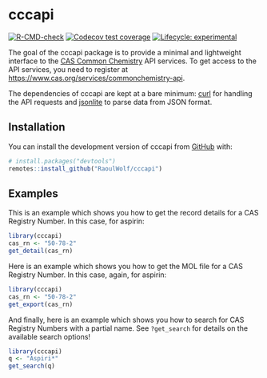 
<!-- README.md is generated from README.Rmd. Please edit that file -->

# cccapi

<!-- badges: start -->

[![R-CMD-check](https://github.com/RaoulWolf/cccapi/workflows/R-CMD-check/badge.svg)](https://github.com/RaoulWolf/cccapi/actions)
[![Codecov test
coverage](https://codecov.io/gh/RaoulWolf/cccapi/branch/master/graph/badge.svg)](https://app.codecov.io/gh/RaoulWolf/cccapi?branch=master)
[![Lifecycle:
experimental](https://img.shields.io/badge/lifecycle-experimental-orange.svg)](https://lifecycle.r-lib.org/articles/stages.html#experimental)
<!-- badges: end -->

The goal of the cccapi package is to provide a minimal and lightweight
interface to the [CAS Common
Chemistry](https://commonchemistry.cas.org/) API services. To get access
to the API services, you need to register at
<https://www.cas.org/services/commonchemistry-api>.

The dependencies of cccapi are kept at a bare minimum:
[curl](https://cran.r-project.org/web/packages/curl/index.html) for
handling the API requests and
[jsonlite](https://cran.r-project.org/web/packages/jsonlite/index.html)
to parse data from JSON format.

## Installation

You can install the development version of cccapi from
[GitHub](https://github.com/) with:

``` r
# install.packages("devtools")
remotes::install_github("RaoulWolf/cccapi")
```

## Examples

This is an example which shows you how to get the record details for a
CAS Registry Number. In this case, for aspirin:

``` r
library(cccapi)
cas_rn <- "50-78-2"
get_detail(cas_rn)
```

Here is an example which shows you how to get the MOL file for a CAS
Registry Number. In this case, again, for aspirin:

``` r
library(cccapi)
cas_rn <- "50-78-2"
get_export(cas_rn)
```

And finally, here is an example which shows you how to search for CAS
Registry Numbers with a partial name. See `?get_search` for details on
the available search options!

``` r
library(cccapi)
q <- "Aspiri*"
get_search(q)
```
